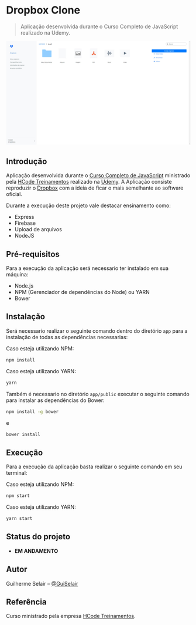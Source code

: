 # Dropbox Clone
> Aplicação desenvolvida durante o Curso Completo de JavaScript realizado na Udemy.

![](.github/header.jpg)


## Introdução

Aplicação desenvolvida durante o [Curso Completo de JavaScript](https://www.udemy.com/course/javascript-curso-completo/) ministrado pela [HCode Treinamentos](https://www.hcode.com.br/#/) realizado na [Udemy](https://www.udemy.com/). A Aplicação consiste reproduzir o [Dropbox](https://www.dropbox.com/pt_BR/) com a ideia de ficar o mais semelhante ao software oficial.

Durante a execução deste projeto vale destacar ensinamento como:
 - Express
 - Firebase
 - Upload de arquivos
 - NodeJS

## Pré-requisitos

Para a execução da aplicação será necessario ter instalado em sua máquina:
 - Node.js
 - NPM (Gerenciador de dependências do Node) ou YARN
 - Bower

## Instalação

Será necessario realizar o seguinte comando dentro do diretório ```app``` para a instalação de todas as dependências necessarias:

Caso esteja utilizando NPM:

```sh
npm install
```
Caso esteja utilizando YARN:

```sh
yarn
```

Também é necessario no diretório ```app/public``` executar o seguinte comando para instalar as dependências do Bower:

```sh
npm install -g bower
```
e
```sh
bower install
```

## Execução

Para a execução da aplicação basta realizar o seguinte comando em seu terminal:

Caso esteja utilizando NPM:

```sh
npm start
```
Caso esteja utilizando YARN:

```sh
yarn start
```


## Status do projeto

 - **EM ANDAMENTO**

## Autor

Guilherme Selair – [@GuiSelair](https://github.com/GuiSelair)

## Referência
 Curso ministrado pela empresa [HCode Treinamentos](https://www.hcode.com.br/#/).
